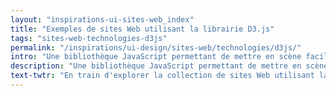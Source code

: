 ```yaml
---
layout: "inspirations-ui-sites-web_index"
title: "Exemples de sites Web utilisant la librairie D3.js"
tags: "sites-web-technologies-d3js"
permalink: "/inspirations/ui-design/sites-web/technologies/d3js/"
intro: "Une bibliothèque JavaScript permettant de mettre en scène facilement des documents et des données via HTML, CSS et SVG."
description: "Une bibliothèque JavaScript permettant de mettre en scène facilement des documents et des données via HTML, CSS et SVG."
text-twtr: "En train d'explorer la collection de sites Web utilisant la librairie D3.js du @MagDuWebdesign"
---
```

